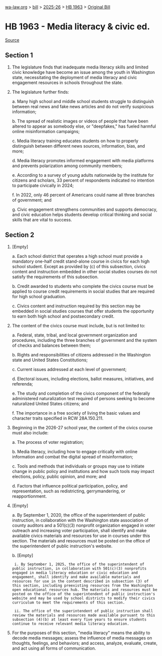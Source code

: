 [wa-law.org](/) > [bill](/bill/) > [2025-26](/bill/2025-26/) > [HB 1963](/bill/2025-26/hb/1963/) > [Original Bill](/bill/2025-26/hb/1963/1/)

# HB 1963 - Media literacy & civic ed.

[Source](http://lawfilesext.leg.wa.gov/biennium/2025-26/Pdf/Bills/House%20Bills/1963.pdf)

## Section 1
1. The legislature finds that inadequate media literacy skills and limited civic knowledge have become an issue among the youth in Washington state, necessitating the deployment of media literacy and civic engagement resources in schools throughout the state.

2. The legislature further finds:

    a. Many high school and middle school students struggle to distinguish between real news and fake news articles and do not verify suspicious information;

    b. The spread of realistic images or videos of people that have been altered to appear as somebody else, or "deepfakes," has fueled harmful online misinformation campaigns;

    c. Media literacy training educates students on how to properly distinguish between different news sources, information, bias, and more;

    d. Media literacy promotes informed engagement with media platforms and prevents polarization among community members;

    e. According to a survey of young adults nationwide by the institute for citizens and scholars, 33 percent of respondents indicated no intention to participate civically in 2024;

    f. In 2022, only 46 percent of Americans could name all three branches of government; and

    g. Civic engagement strengthens communities and supports democracy, and civic education helps students develop critical thinking and social skills that are vital to success.

## Section 2
1. [Empty]

    a. Each school district that operates a high school must provide a mandatory one-half credit stand-alone course in civics for each high school student. Except as provided by (c) of this subsection, civics content and instruction embedded in other social studies courses do not satisfy the requirements of this subsection.

    b. Credit awarded to students who complete the civics course must be applied to course credit requirements in social studies that are required for high school graduation.

    c. Civics content and instruction required by this section may be embedded in social studies courses that offer students the opportunity to earn both high school and postsecondary credit.

2. The content of the civics course must include, but is not limited to:

    a. Federal, state, tribal, and local government organization and procedures, including the three branches of government and the system of checks and balances between them;

    b. Rights and responsibilities of citizens addressed in the Washington state and United States Constitutions;

    c. Current issues addressed at each level of government;

    d. Electoral issues, including elections, ballot measures, initiatives, and referenda;

    e. The study and completion of the civics component of the federally administered naturalization test required of persons seeking to become naturalized United States citizens; and

    f. The importance in a free society of living the basic values and character traits specified in RCW 28A.150.211.

3. Beginning in the 2026-27 school year, the content of the civics course must also include:

    a. The process of voter registration;

    b. Media literacy, including how to engage critically with online information and combat the digital spread of misinformation;

    c. Tools and methods that individuals or groups may use to initiate change in public policy and institutions and how such tools may impact elections, policy, public opinion, and more; and

    d. Factors that influence political participation, policy, and representation, such as redistricting, gerrymandering, or reapportionment.

4. [Empty]

    a. By September 1, 2020, the office of the superintendent of public instruction, in collaboration with the Washington state association of county auditors and a 501(c)(3) nonprofit organization engaged in voter outreach and increasing voter participation, shall identify and make available civics materials and resources for use in courses under this section. The materials and resources must be posted on the office of the superintendent of public instruction's website.

    b. [Empty]

        i. By September 1, 2025, the office of the superintendent of public instruction, in collaboration with 501(c)(3) nonprofits engaged in media literacy education or civic education and engagement, shall identify and make available materials and resources for use in the content described in subsection (3) of this section, including preexisting resources from the Washington open educational resources hub. The materials and resources must be posted on the office of the superintendent of public instruction's website and may be used by school districts to modify their civics curriculum to meet the requirements of this section.

        ii. The office of the superintendent of public instruction shall review the materials and resources made available pursuant to this subsection (4)(b) at least every five years to ensure students continue to receive relevant media literacy education.

5. For the purposes of this section, "media literacy" means the ability to decode media messages; assess the influence of media messages on thoughts, feelings, and behaviors; and access, analyze, evaluate, create, and act using all forms of communication.
